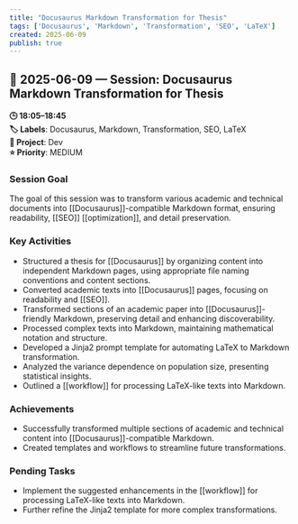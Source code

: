 ```yaml
---
title: "Docusaurus Markdown Transformation for Thesis"
tags: ['Docusaurus', 'Markdown', 'Transformation', 'SEO', 'LaTeX']
created: 2025-06-09
publish: true
---
```


## 📅 2025-06-09 — Session: Docusaurus Markdown Transformation for Thesis

**🕒 18:05–18:45**  
**🏷️ Labels**: Docusaurus, Markdown, Transformation, SEO, LaTeX  
**📂 Project**: Dev  
**⭐ Priority**: MEDIUM  


### Session Goal
The goal of this session was to transform various academic and technical documents into [[Docusaurus]]-compatible Markdown format, ensuring readability, [[SEO]] [[optimization]], and detail preservation.

### Key Activities
- Structured a thesis for [[Docusaurus]] by organizing content into independent Markdown pages, using appropriate file naming conventions and content sections.
- Converted academic texts into [[Docusaurus]] pages, focusing on readability and [[SEO]].
- Transformed sections of an academic paper into [[Docusaurus]]-friendly Markdown, preserving detail and enhancing discoverability.
- Processed complex texts into Markdown, maintaining mathematical notation and structure.
- Developed a Jinja2 prompt template for automating LaTeX to Markdown transformation.
- Analyzed the variance dependence on population size, presenting statistical insights.
- Outlined a [[workflow]] for processing LaTeX-like texts into Markdown.

### Achievements
- Successfully transformed multiple sections of academic and technical content into [[Docusaurus]]-compatible Markdown.
- Created templates and workflows to streamline future transformations.

### Pending Tasks
- Implement the suggested enhancements in the [[workflow]] for processing LaTeX-like texts into Markdown.
- Further refine the Jinja2 template for more complex transformations.

